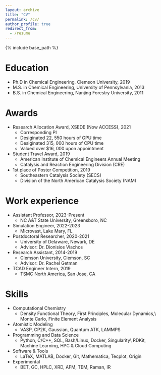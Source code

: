 ```yaml
---
layout: archive
title: "CV"
permalink: /cv/
author_profile: true
redirect_from:
  - /resume
---
```


{% include base_path %}

Education
======
* Ph.D in Chemical Engineering, Clemson University, 2019
* M.S. in Chemical Engineering, University of Pennsylvania, 2013
* B.S. in Chemical Engineering, Nanjing Forestry University, 2011

Awards
======
* Research Allocation Award, XSEDE (Now ACCESS), 2021
  * Corresponding PI
  * Desiginated 22, 550 hours of GPU time
  * Desiginated 315, 000 hours of CPU time
  * Valued over \$16, 000 upon appointment
* Student Travel Award, 2019
  * American Institute of Chemical Engineers Annual Meeting
  * Catalysis and Reaction Engineering Division (CRE)
* 1st place of Poster Competition, 2019
  * Southeastern Catalysis Society (SECS)
  * Division of the North American Catalysis Society (NAM)

Work experience
======
* Assistant Professor, 2023-Present
  * NC A&T State University, Greensboro, NC
* Simulation Engineer, 2022-2023
  * Microvast, Lake Mary, FL
* Postdoctoral Researcher, 2020-2021
  * University of Delaware, Newark, DE
  * Advisor: Dr. Dionisios Vlachos
* Research Assistant, 2014-2019
  * Clemson University, Clemson, SC
  * Advisor: Dr. Rachel Getman
* TCAD Engineer Intern, 2019
  * TSMC North America, San Jose, CA

Skills
======
* Computational Chemistry
  * Density Functional Theory, First Principles, Molecular Dynamics,\\
    Monte Carlo, Finite Element Analysis
* Atomistic Modeling
  * VASP, CP2K, Gaussian, Quantum ATK, LAMMPS
* Programming and Data Science
  * Python, C/C++, SQL, Bash/Linux, Docker, Singularity\\
    RDKit, Machine Learning, HPC \& Cloud Computing 
* Software & Tools
  * LaTeX, MATLAB, Docker, Git, Mathematica, Tecplot, Origin
* Experimental
  * BET, GC, HPLC, XRD, AFM, TEM, Raman, IR



